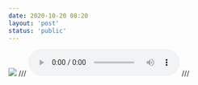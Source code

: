 ```yaml
---
date: 2020-10-20 08:20
layout: 'post'
status: 'public'
---
```

![](https://inz.oss-cn-beijing.aliyuncs.com/Images/Pixabay/winter-5653129.jpg)
/// <audio src="https://music.163.com/song/media/outer/url?id=536809"  loop controls></audio>
/// <audio src="https://inz.oss-cn-beijing.aliyuncs.com/Audios/128kbit/Butter-Fly%20%28%E3%83%92%E3%82%9A%E3%82%A2%E3%83%8E%E3%82%A6%E3%82%99%E3%82%A1%E3%83%BC%E3%82%B7%E3%82%99%E3%83%A7%E3%83%B3%29.mp3" loop autoplay></audio>
<audio src="https://pan.besunny.life/%E7%B4%A0%E6%9D%90/Audios/128kbit/Butter-Fly%20%28%E3%83%94%E3%82%A2%E3%83%8E%E3%83%B4%E3%82%A1%E3%83%BC%E3%82%B8%E3%83%A7%E3%83%B3%29.mp3" autoplay loop></audio>
